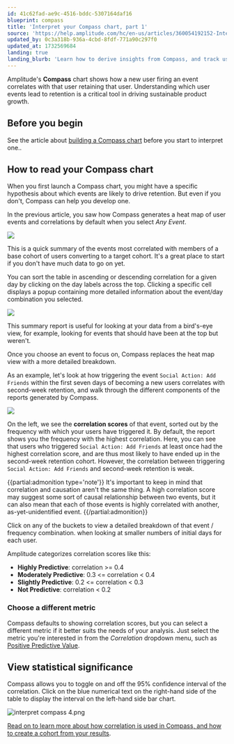 ```yaml
---
id: 41c62fad-ae9c-4516-bddc-5307164daf16
blueprint: compass
title: 'Interpret your Compass chart, part 1'
source: 'https://help.amplitude.com/hc/en-us/articles/360054192152-Interpret-your-Compass-chart-part-1'
updated_by: 0c3a318b-936a-4cbd-8fdf-771a90c297f0
updated_at: 1732569684
landing: true
landing_blurb: 'Learn how to derive insights from Compass, and track user retention'
---
```

Amplitude's **Compass** chart shows how a new user firing an event correlates with that user retaining that user. Understanding which user events lead to retention is a critical tool in driving sustainable product growth.

## Before you begin

See the article about [building a Compass chart](/docs/analytics/charts/compass/compass-aha-moment) before you start to interpret one..

## How to read your Compass chart

When you first launch a Compass chart, you might have a specific hypothesis about which events are likely to drive retention. But even if you don't, Compass can help you develop one.

In the previous article, you saw how Compass generates a heat map of user events and correlations by default when you select *Any Event*.

![](statamic://asset::help_center_conversions::compass/compass-2.png)

This is a quick summary of the events most correlated with members of a base cohort of users converting to a target cohort. It's a great place to start if you don't have much data to go on yet.

You can sort the table in ascending or descending correlation for a given day by clicking on the day labels across the top. Clicking a specific cell displays a popup containing more detailed information about the event/day combination you selected.

![](statamic://asset::help_center_conversions::compass/compass-3.png)

This summary report is useful for looking at your data from a bird's-eye view, for example, looking for events that should have been at the top but weren't.

Once you choose an event to focus on, Compass replaces the heat map view with a more detailed breakdown.

As an example, let's look at how triggering the event `Social Action: Add Friends` within the first seven days of becoming a new users correlates with second-week retention, and walk through the different components of the reports generated by Compass.

![](statamic://asset::help_center_conversions::compass/compass-4.png)

On the left, we see the **correlation scores** of that event, sorted out by the frequency with which your users have triggered it. By default, the report shows you the frequency with the highest correlation. Here, you can see that users who triggered `Social Action: Add Friends` at least once had the highest correlation score, and are thus most likely to have ended up in the second-week retention cohort. However, the correlation between triggering `Social Action: Add Friends` and second-week retention is weak.

{{partial:admonition type='note'}}
 It's important to keep in mind that correlation and causation aren't the same thing. A high correlation score may suggest some sort of causal relationship between two events, but it can also mean that each of those events is highly correlated with another, as-yet-unidentified event.
{{/partial:admonition}}

Click on any of the buckets to view a detailed breakdown of that event / frequency combination. when looking at smaller numbers of initial days for each user.

Amplitude categorizes correlation scores like this:

* **Highly Predictive**: correlation >= 0.4
* **Moderately Predictive**: 0.3 <= correlation < 0.4
* **Slightly Predictive**: 0.2 <= correlation < 0.3
* **Not Predictive**: correlation < 0.2

### Choose a different metric

Compass defaults to showing correlation scores, but you can select a different metric if it better suits the needs of your analysis. Just select the metric you're interested in from the *Correlation* dropdown menu, such as [Positive Predictive Value](/docs/analytics/charts/compass/compass-find-inflection-metrics).

## View statistical significance

Compass allows you to toggle on and off the 95% confidence interval of the correlation. Click on the blue numerical text on the right-hand side of the table to display the interval on the left-hand side bar chart.

![interpret compass 4.png](/docs/output/img/compass/interpret-compass-4-png.png)

[Read on to learn more about how correlation is used in Compass, and how to create a cohort from your results](/docs/analytics/charts/compass/compass-interpret-2).